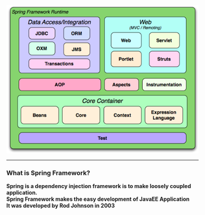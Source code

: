 ![Alt text](images/img.png)
****

### What is Spring Framework?

**Spring is a dependency injection framework is to make loosely coupled application.<br>
Spring Framework makes the easy development of JavaEE Application<br>
It was developed by Rod Johnson in 2003**

